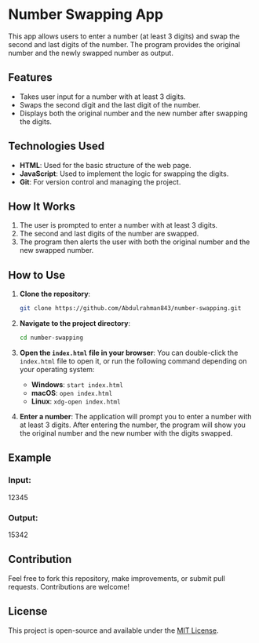 # Number Swapping App

This app allows users to enter a number (at least 3 digits) and swap the second and last digits of the number. The program provides the original number and the newly swapped number as output.

## Features

- Takes user input for a number with at least 3 digits.
- Swaps the second digit and the last digit of the number.
- Displays both the original number and the new number after swapping the digits.

## Technologies Used

- **HTML**: Used for the basic structure of the web page.
- **JavaScript**: Used to implement the logic for swapping the digits.
- **Git**: For version control and managing the project.

## How It Works

1. The user is prompted to enter a number with at least 3 digits.
2. The second and last digits of the number are swapped.
3. The program then alerts the user with both the original number and the new swapped number.

## How to Use

1. **Clone the repository**:
    ```bash
    git clone https://github.com/Abdulrahman843/number-swapping.git
    ```

2. **Navigate to the project directory**:
    ```bash
    cd number-swapping
    ```

3. **Open the `index.html` file in your browser**:
   You can double-click the `index.html` file to open it, or run the following command depending on your operating system:
    - **Windows**: `start index.html`
    - **macOS**: `open index.html`
    - **Linux**: `xdg-open index.html`

4. **Enter a number**:
    The application will prompt you to enter a number with at least 3 digits. After entering the number, the program will show you the original number and the new number with the digits swapped.

## Example

### Input:
12345
### Output:
15342

## Contribution

Feel free to fork this repository, make improvements, or submit pull requests. Contributions are welcome!

## License

This project is open-source and available under the [MIT License](LICENSE).
